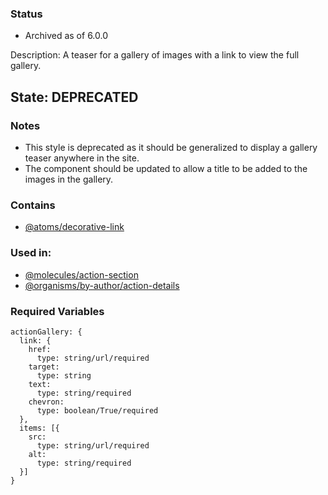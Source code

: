 ### Status
* Archived as of 6.0.0

Description: A teaser for a gallery of images with a link to view the full gallery.

## State: DEPRECATED

### Notes
- This style is deprecated as it should be generalized to display a gallery teaser anywhere in the site.
- The component should be updated to allow a title to be added to the images in the gallery.

### Contains
- [@atoms/decorative-link](?p=atoms-decorative-link)

### Used in:
- [@molecules/action-section](?p=molecules-action-section)
- [@organisms/by-author/action-details](?p=organisms-action-details)

### Required Variables
~~~
actionGallery: {
  link: {
    href:
      type: string/url/required
    target:
      type: string
    text:
      type: string/required
    chevron:
      type: boolean/True/required
  },
  items: [{
    src:
      type: string/url/required
    alt:
      type: string/required
  }]
}
~~~
